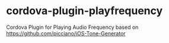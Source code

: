 # cordova-plugin-playfrequency
Cordova Plugin for Playing Audio Frequency based on https://github.com/picciano/iOS-Tone-Generator
